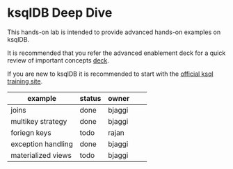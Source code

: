 # ksqlDB Deep Dive


This hands-on lab is intended to provide advanced hands-on examples on ksqlDB. 

It is recommended that you refer the advanced enablement deck for a quick review of important concepts [deck](https://docs.google.com/presentation/d/16Dnp4uxdzIo-9C8paP0uhJjOWvNIWb-DEbq6kw1GcRM/edit#slide=id.g125be447d3c_0_0).


If you are new to ksqlDB it is recommended to start with the [official ksql training site](https://developer.confluent.io/learn-kafka/ksqldb/intro/).




| example   |  status  | owner  |   |   |
|---|---|---|---|---|
| joins  | done  | bjaggi  |   |   |
| multikey strategy  | done  | bjaggi  |   |   |
| foriegn keys  |  todo | rajan  |   |   |
| exception handling  |  done | bjaggi  |   |   |
| materialized views  |  todo | bjaggi  |   |   |
